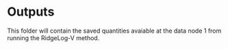# Outputs
This folder will contain the saved quantities avaiable at the data node 1 from running the RidgeLog-V method.